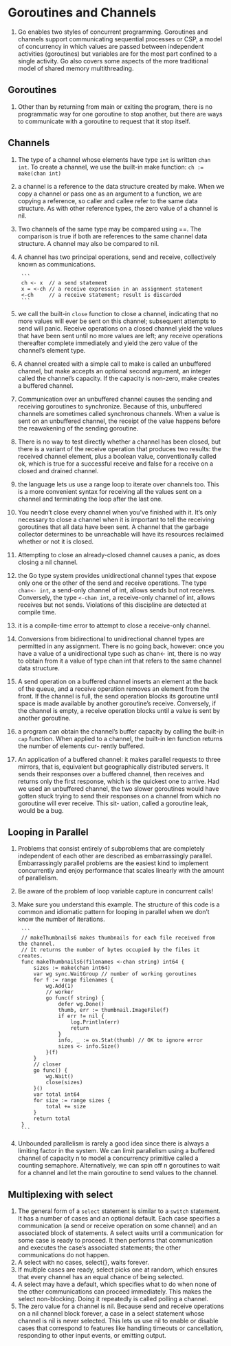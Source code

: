 # Goroutines and Channels
1. Go enables two styles of concurrent programming. Goroutines and channels support communicating sequential processes or CSP, a model of concurrency in which values are passed between independent activities (goroutines) but variables are for the most part confined to a single activity. Go also covers some aspects of the more traditional model of shared memory multithreading.

## Goroutines
1. Other than by returning from main or exiting the program, there is no programmatic way for one goroutine to stop another, but there are ways to communicate with a goroutine to request that it stop itself.

## Channels
1. The type of a channel whose elements have type `int` is written `chan int`. To create a channel, we use the built-in make function: `ch := make(chan int)`
2. a channel is a reference to the data structure created by make. When we copy a channel or pass one as an argument to a function, we are copying a reference, so caller and callee refer to the same data structure. As with other reference types, the zero value of a channel is nil.
3. Two channels of the same type may be compared using ==. The comparison is true if both are references to the same channel data structure. A channel may also be compared to nil.
4. A channel has two principal operations, send and receive, collectively known as communications. 

        ```
        ch <- x  // a send statement
        x = <-ch // a receive expression in an assignment statement
        <-ch     // a receive statement; result is discarded    
        ```

5. we call the built-in `close` function to close a channel, indicating that no more values will ever be sent on this channel; subsequent attempts to send will panic. Receive operations on a closed channel yield the values that have been sent until no more values are left; any receive operations thereafter complete immediately and yield the zero value of the channel’s element type.
6. A channel created with a simple call to make is called an unbuffered channel, but make accepts an optional second argument, an integer called the channel’s capacity. If the capacity is non-zero, make creates a buffered channel.
7. Communication over an unbuffered channel causes the sending and receiving goroutines to synchronize. Because of this, unbuffered channels are sometimes called synchronous channels. When a value is sent on an unbuffered channel, the receipt of the value happens before the reawakening of the sending goroutine.
8. There is no way to test directly whether a channel has been closed, but there is a variant of the receive operation that produces two results: the received channel element, plus a boolean value, conventionally called ok, which is true for a successful receive and false for a receive on a closed and drained channel.
9. the language lets us use a range loop to iterate over channels too. This is a more convenient syntax for receiving all the values sent on a channel and terminating the loop after the last one.
10. You needn’t close every channel when you’ve finished with it. It’s only necessary to close a channel when it is important to tell the receiving goroutines that all data have been sent. A channel that the garbage collector determines to be unreachable will have its resources reclaimed whether or not it is closed.
11. Attempting to close an already-closed channel causes a panic, as does closing a nil channel.
12. the Go type system provides unidirectional channel types that expose only one or the other of the send and receive operations. The type `chan<- int`, a send-only channel of int, allows sends but not receives. Conversely, the type `<-chan int`, a receive-only channel of int, allows receives but not sends. Violations of this discipline are detected at compile time.
13. it is a compile-time error to attempt to close a receive-only channel.
14. Conversions from bidirectional to unidirectional channel types are permitted in any assignment. There is no going back, however: once you have a value of a unidirectional type such as chan<- int, there is no way to obtain from it a value of type chan int that refers to the same channel data structure.
15. A send operation on a buffered channel inserts an element at the back of the queue, and a receive operation removes an element from the front. If the channel is full, the send operation blocks its goroutine until space is made available by another goroutine’s receive. Conversely, if the channel is empty, a receive operation blocks until a value is sent by another goroutine.
16. a program can obtain the channel’s buffer capacity by calling the built-in `cap` function. When applied to a channel, the built-in len function returns the number of elements cur- rently buffered. 
17. An application of a buffered channel: it makes parallel requests to three mirrors, that is, equivalent but geographically distributed servers. It sends their responses over a buffered channel, then receives and returns only the first response, which is the quickest one to arrive. Had we used an unbuffered channel, the two slower goroutines would have gotten stuck trying to send their responses on a channel from which no goroutine will ever receive. This sit- uation, called a goroutine leak, would be a bug. 

## Looping in Parallel
1. Problems that consist entirely of subproblems that are completely independent of each other are described as embarrassingly parallel. Embarrassingly parallel problems are the easiest kind to implement concurrently and enjoy performance that scales linearly with the amount of parallelism.
2. Be aware of the problem of loop variable capture in concurrent calls!
3. Make sure you understand this example. The structure of this code is a common and idiomatic pattern for looping in parallel when we don’t know the number of iterations.

        ```
        // makeThumbnails6 makes thumbnails for each file received from the channel.
        // It returns the number of bytes occupied by the files it creates.
        func makeThumbnails6(filenames <-chan string) int64 {
            sizes := make(chan int64)
            var wg sync.WaitGroup // number of working goroutines
            for f := range filenames {
                wg.Add(1)
                // worker
                go func(f string) {
                    defer wg.Done()
                    thumb, err := thumbnail.ImageFile(f)
                    if err != nil {
                        log.Println(err)
                        return
                    }
                    info, _ := os.Stat(thumb) // OK to ignore error
                    sizes <- info.Size()
                }(f)
            }
            // closer
            go func() {
                wg.Wait()
                close(sizes)
            }()
            var total int64
            for size := range sizes {
                total += size
            }
            return total
        }
        ```

4. Unbounded parallelism is rarely a good idea since there is always a limiting factor in the system. We can limit parallelism using a buffered channel of capacity n to model a concurrency primitive called a counting semaphore. Alternatively, we can spin off n goroutines to wait for a channel and let the main goroutine to send values to the channel.

## Multiplexing with select
1. The general form of a `select` statement is similar to a `switch` statement. It has a number of cases and an optional default. Each case specifies a communication (a send or receive operation on some channel) and an associated block of statements. A select waits until a communication for some case is ready to proceed. It then performs that communication and executes the case’s associated statements; the other communications do not happen.
2. A select with no cases, select{}, waits forever.
3. If multiple cases are ready, select picks one at random, which ensures that every channel has an equal chance of being selected.
4. A select may have a default, which specifies what to do when none of the other communications can proceed immediately. This makes the select non-blocking. Doing it repeatedly is called polling a channel.
5. The zero value for a channel is nil. Because send and receive operations on a nil channel block forever, a case in a select statement whose channel is nil is never selected. This lets us use nil to enable or disable cases that correspond to features like handling timeouts or cancellation, responding to other input events, or emitting output. 